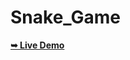 # Snake_Game
<a href="https://sujal0786.github.io/Snake_Game/"><strong>➥ Live Demo</strong></a>
<br>
